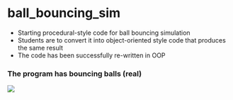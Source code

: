 # ball_bouncing_sim

- Starting procedural-style code for ball bouncing simulation
- Students are to convert it into object-oriented style code that produces the same result
- The code has been successfully re-written in OOP

### **The program has bouncing balls (real)**
![](https://media.tenor.com/BQEdllCtcrcAAAAC/nakano-nino-wow.gif)